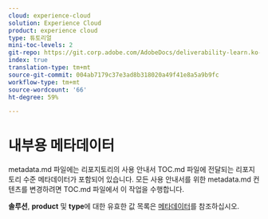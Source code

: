 ```yaml
---
cloud: experience-cloud
solution: Experience Cloud
product: experience cloud
type: 튜토리얼
mini-toc-levels: 2
git-repo: https://git.corp.adobe.com/AdobeDocs/deliverability-learn.ko-KR
index: true
translation-type: tm+mt
source-git-commit: 004ab7179c37e3ad8b318020a49f41e8a5a9b9fc
workflow-type: tm+mt
source-wordcount: '66'
ht-degree: 59%

---
```



# 내부용 메타데이터

metadata.md 파일에는 리포지토리의 사용 안내서 TOC.md 파일에 전달되는 리포지토리 수준 메타데이터가 포함되어 있습니다. 모든 사용 안내서를 위한 metadata.md 컨텐츠를 변경하려면 TOC.md 파일에서 이 작업을 수행합니다.

**솔루션**, **product** 및 **type**&#x200B;에 대한 유효한 값 목록은 [메타데이터](https://experienceleague.adobe.com/docs/authoring-guide-exl/using/editing/user-guide-setup/metadata.html?lang=en)를 참조하십시오.

